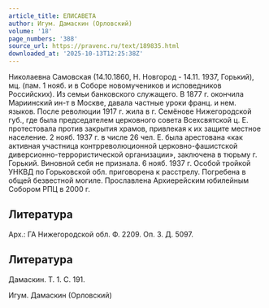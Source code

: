 ```yaml
---
article_title: ЕЛИСАВЕТА
author: Игум. Дамаскин (Орловский)
volume: '18'
page_numbers: '388'
source_url: https://pravenc.ru/text/189835.html
downloaded_at: '2025-10-13T12:25:38Z'
---
```


Николаевна Самовская (14.10.1860, Н. Новгород - 14.11. 1937, Горький), мц. (пам. 1 нояб. и в Соборе новомучеников и исповедников Российских). Из семьи банковского служащего. В 1877 г. окончила Мариинский ин-т в Москве, давала частные уроки франц. и нем. языков. После революции 1917 г. жила в г. Семёнове Нижегородской губ., где была председателем церковного совета Всехсвятской ц. Е. протестовала против закрытия храмов, привлекая к их защите местное население. 2 нояб. 1937 г. в числе 26 чел. Е. была арестована «как активная участница контрреволюционной церковно-фашистской диверсионно-террористической организации», заключена в тюрьму г. Горький. Виновной себя не признала. 6 нояб. 1937 г. Особой тройкой УНКВД по Горьковской обл. приговорена к расстрелу. Погребена в общей безвестной могиле. Прославлена Архиерейским юбилейным Собором РПЦ в 2000 г.

## Литература

Арх.: ГА Нижегородской обл. Ф. 2209. Оп. 3. Д. 5097.

## Литература

Дамаскин. Т. 1. С. 191.

Игум. Дамаскин (Орловский)
